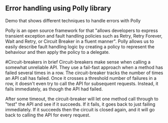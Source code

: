 ## Error handling using Polly library
Demo that shows different techniques to handle errors with Polly

Polly is an open source framework for that "allows developers to express transient exception and fault handling policies such as Retry, Retry Forever, Wait and Retry, or Circuit Breaker in a fluent manner". Polly allows us to easily describe fault handling logic by creating a policy to represent the behaviour and then apply the policy to a delegate.

#Circuit-breakers in brief
Circuit-breakers make sense when calling a somewhat unreliable API. They use a fail-fast approach when a method has failed several times in a row. The circuit-breaker tracks the number of times an API call has failed. Once it crosses a threshold number of failures in a row, it doesn't even try to call the API for subsequent requests. Instead, it fails immediately, as though the API had failed.

After some timeout, the circuit-breaker will let one method call through to "test" the API and see if it succeeds. If it fails, it goes back to just failing immediately. If it succeeds then the circuit is closed again, and it will go back to calling the API for every request.
